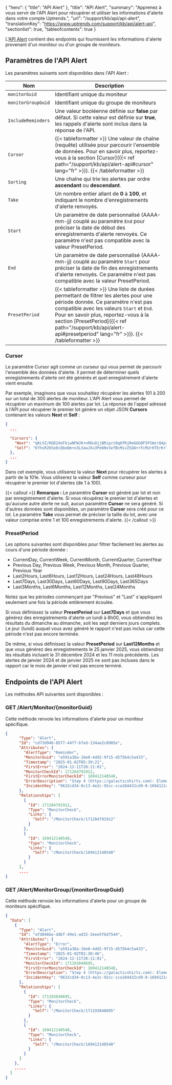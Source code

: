 {
"hero": {
"title": "API Alert"
},
"title": "API Alert",
"summary": "Apprenez à vous servir de l'API Alert pour récupérer et utiliser les informations d'alerte dans votre compte Uptrends.",
"url": "/support/kb/api/api-alert",
"translationKey": "https://www.uptrends.com/support/kb/api/alert-api",
"sectionlist": true,
"tableofcontents": true
}

L'[API Alert](https://api.uptrends.com/v4/swagger/index.html?url=/v4/swagger/v1/swagger.json#/Alert/Alert_GetMonitorAlerts) contient des endpoints qui fournissent les informations d'alerte provenant d'un moniteur ou d'un groupe de moniteurs.

## Paramètres de l'API Alert

Les paramètres suivants sont disponibles dans l'API Alert :

| Nom | Description |
|--|--|
| `monitorGuid` | Identifiant unique du moniteur |
| `monitorGroupGuid` | Identifiant unique du groupe de moniteurs |
| `IncludeReminders` | Une valeur booléenne définie sur **false** par défaut. Si cette valeur est définie sur **true**, les rappels d'alerte sont inclus dans la réponse de l'API. |
| `Cursor`| {{< tableformatter >}} Une valeur de chaîne (requête) utilisée pour parcourir l'ensemble de données. Pour en savoir plus, reportez-vous à la section [Cursor]({{< ref path="/support/kb/api/alert-api#cursor" lang="fr" >}}). {{< /tableformatter >}}|
| `Sorting`| Une chaîne qui trie les alertes par ordre **ascendant** ou **descendant**. |
| `Take`| Un nombre entier allant de **0** à **100**, et indiquant le nombre d'enregistrements d'alerte renvoyés. |
| `Start`| Un paramètre de date personnalisé (AAAA-mm-jj) couplé au paramètre `End` pour préciser la date de début des enregistrements d'alerte renvoyés. Ce paramètre n'est pas compatible avec la valeur PresetPeriod. |
| `End`| Un paramètre de date personnalisé (AAAA-mm-jj) couplé au paramètre `Start` pour préciser la date de fin des enregistrements d'alerte renvoyés. Ce paramètre n'est pas compatible avec la valeur PresetPeriod. |
| `PresetPeriod`| {{< tableformatter >}} Une liste de durées permettant de filtrer les alertes pour une période donnée. Ce paramètre n'est pas compatible avec les valeurs `Start` et `End`. Pour en savoir plus, reportez-vous à la section [PresetPeriod]({{< ref path="/support/kb/api/alert-api#presetperiod" lang="fr" >}}).  {{< /tableformatter >}}|

### Cursor

Le paramètre Cursor agit comme un curseur qui vous permet de parcourir l'ensemble des données d'alerte. Il permet de déterminer quels enregistrements d'alerte ont été générés et quel enregistrement d'alerte vient ensuite.

Par exemple, imaginons que vous souhaitiez récupérer les alertes 101 à 200 sur un total de 300 alertes de moniteur. L'API Alert vous permet de récupérer un maximum de 100 alertes par lot. La réponse de l'appel adressé à l'API pour récupérer le premier lot génère un objet JSON **Cursors** contenant les valeurs **Next** et **Self** :

```json
{
  ...

  "Cursors": {
    "Next": "qKLVZ/HGD2XeFkiwNFWJK+nRDuOjjBRipct8qOfRjRmGUG8F5P1WzrQ4p3JFfXoErs96xb+DS0SAPW+XDUi9Zw/zdo4uHXL3TYBhodxfQQul3L4mwDk=",
    "Self": "KYhsR26Se8cQbeQm+o3LXawJXu3Pe6NvSefBcMivZ5QA+rFcRUrHTErK+TrhrUN3Ss8QUing/+jUkjgl3QOvB3kf3AZ+EOubhya5s3CWF+HGWEQkQQ=="
  },
  ...
}

```

Dans cet exemple, vous utiliserez la valeur **Next** pour récupérer les alertes à partir de la 101e. Vous utiliserez la valeur **Self** comme curseur pour récupérer le premier lot d'alertes (de 1 à 100).

{{< callout >}} **Remarque :** Le paramètre **Cursor** est généré par lot et non par enregistrement d'alerte. Si vous récupérez le premier lot d'alertes et qu'aucune autre alerte ne suit, aucun paramètre **Cursor** ne sera généré. Si d'autres données sont disponibles, un paramètre **Cursor** sera créé pour ce lot. Le paramètre **Take** vous permet de préciser la taille du lot, avec une valeur comprise entre 1 et 100 enregistrements d'alerte. {{< /callout >}}

### PresetPeriod

Les options suivantes sont disponibles pour filtrer facilement les alertes au cours d'une période donnée :

- CurrentDay, CurrentWeek, CurrentMonth, CurrentQuarter, CurrentYear
- Previous Day, Previous Week, Previous Month, Previous Quarter, Previous Year
- Last2Hours, Last6Hours, Last12Hours, Last24Hours, Last48Hours
- Last7Days, Last30Days, Last60Days, Last90Days, Last365Days
- Last3Months, Last6Months, Last12Months, Last24Months

Notez que les périodes commençant par "Previous" et "Last" s'appliquent seulement une fois la période entièrement écoulée.

Si vous définissez la valeur **PresetPeriod** sur **Last7Days** et que vous générez des enregistrements d'alerte un lundi à 8h00, vous obtiendrez les résultats du dimanche au dimanche, soit les sept derniers jours complets. Le jour (lundi) auquel vous avez généré le rapport n'est pas inclus car cette période n'est pas encore terminée.

De même, si vous définissez la valeur **PresetPeriod** sur **Last12Months** et que vous générez des enregistrements le 25 janvier 2025, vous obtiendrez les résultats incluant le 31 décembre 2024 et les 11 mois précédents. Les alertes de janvier 2024 et de janvier 2025 ne sont pas incluses dans le rapport car le mois de janvier n'est pas encore terminé.

## Endpoints de l'API Alert

Les méthodes API suivantes sont disponibles :

### GET /Alert/Monitor/{monitorGuid}

Cette méthode renvoie les informations d'alerte pour un moniteur spécifique.

```json
{
      "Type": "Alert",
      "Id": "cd73d946-8577-44f7-b7ed-134ae2c0985e",
      "Attributes": {
        "AlertType": "Reminder",
        "MonitorGuid": "a591a38a-16e0-4dd2-9f15-d575b4c5a433",
        "Timestamp": "2025-01-02T05:39:21",
        "FirstError": "2024-12-11T20:11:01",
        "MonitorCheckId": 171204791912,
        "FirstErrorMonitorCheckId": 169412140540,
        "ErrorDescription": "Step 4 (https://galacticshirts.com): Element '.wn-product-btn' not found.",
        "IncidentKey": "9632cd34-0c13-4e2c-92cc-cca104432cd9-0-169412140545"
      },
      "Relationships": [
        {
          "Id": 171204791912,
          "Type": "MonitorCheck",
          "Links": {
            "Self": "/MonitorCheck/171204791912"
          }
        },
        {
          "Id": 169412140540,
          "Type": "MonitorCheck",
          "Links": {
            "Self": "/MonitorCheck/169412140540"
          }
        }
      ],
      ....
}
```

### GET /Alert/MonitorGroup/{monitorGroupGuid}

Cette méthode renvoie les informations d'alerte pour un groupe de moniteurs spécifique.

```json
{
  "Data": [
    {
      "Type": "Alert",
      "Id": "afd846be-ddbf-49e1-ad15-2eee5f6d7544",
      "Attributes": {
        "AlertType": "Error",
        "MonitorGuid": "a591a38a-16e0-4dd2-9f15-d575b4c5a433",
        "Timestamp": "2025-01-02T02:30:46",
        "FirstError": "2024-12-11T20:11:01",
        "MonitorCheckId": 171193848695,
        "FirstErrorMonitorCheckId": 169412140540,
        "ErrorDescription": "Step 4 (https://galacticshirts.com): Element '.wn-product-btn' not found.",
        "IncidentKey": "9632cd34-0c13-4e2c-92cc-cca104432cd9-0-169412140545"
      },
      "Relationships": [
        {
          "Id": 171193848695,
          "Type": "MonitorCheck",
          "Links": {
            "Self": "/MonitorCheck/171193848695"
          }
        },
        {
          "Id": 169412140540,
          "Type": "MonitorCheck",
          "Links": {
            "Self": "/MonitorCheck/169412140540"
          }
        }
      ]
    },
    .....
  ]
}

